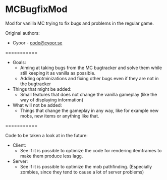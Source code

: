 MCBugfixMod
===========

Mod for vanilla MC trying to fix bugs and problems in the regular game.

Original authors:
- Cyoor - code@cyoor.se

===========

* Goals:
  - Aiming at taking bugs from the MC bugtracker and solve them while still keeping it as vanilla as possible.
  - Adding optminizations and fixing other bugs even if they are not in the bugtracker
* Things that might be added:
  - Small features that does not change the vanilla gameplay (like the way of displaying information)
* What will not be added:
  - Things that change the gameplay in any way, like for example new mobs, new items or anything like that.
    
===========

Code to be taken a look at in the future:
* Client:
  - See if it is possible to optimize the code for rendering itemframes to make them produce less lagg.
* Server:
  - See if it is possible to optimize the mob pathfinding. (Especially zombies, since they tend to cause a lot of server problems)